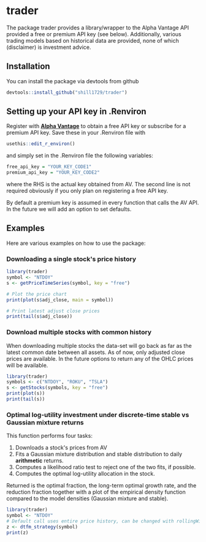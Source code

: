 
# trader

<!-- badges: start -->
<!-- badges: end -->

The package trader provides a library/wrapper to the Alpha Vantage API provided a free or premium API key (see below). Additionally, various trading models based on historical data are provided, none of which (disclaimer) is investment advice.

## Installation

You can install the package via devtools from github

``` r
devtools::install_github("shill1729/trader")
```


## Setting up your API key in .Renviron
Register with **[Alpha Vantage](https://www.alphavantage.co/support/#api-key)** to obtain a free API key or subscribe for a premium API key. Save these in your .Renviron file with
```r
usethis::edit_r_environ()
```
and simply set in the .Renviron file the following variables:
```r
free_api_key = "YOUR_KEY_CODE1"
premium_api_key = "YOUR_KEY_CODE2"
```
where the RHS is the actual key obtained from AV. The second line is not required obviously if you only plan on registering a free API key.

By default a premium key is assumed in every function that calls the AV API. In the future we will add an option to set defaults.

## Examples
Here are various examples on how to use the package:
### Downloading a single stock's price history
```r
library(trader)
symbol <- "NTDOY"
s <- getPriceTimeSeries(symbol, key = "free")

# Plot the price chart
print(plot(s$adj_close, main = symbol))

# Print latest adjust close prices
print(tail(s$adj_close))
```
### Download multiple stocks with common history
When downloading multiple stocks the data-set will go back as far
as the latest common date between all assets. As of now, only adjusted
close prices are available. In the future options to return any of the OHLC prices will be available.

```r
library(trader)
symbols <- c("NTDOY", "ROKU", "TSLA")
s <- getStocks(symbols, key = "free")
print(plot(s))
print(tail(s))
```

### Optimal log-utility investment under discrete-time stable vs Gaussian mixture returns
This function performs four tasks:
1. Downloads a stock's prices from AV
2. Fits a Gaussian mixture distribution and stable distribution to
daily **arithmetic** returns.
3. Computes a likelihood ratio test to reject one of the two fits, if possible.
4. Computes the optimal log-utility allocation in the stock.

Returned is the optimal fraction, the long-term optimal growth rate, and the reduction fraction together with a plot of the empirical density function compared to the model densities (Gaussian mixture and stable).
```r
library(trader)
symbol <- "NTDOY"
# Default call uses entire price history, can be changed with rollingWindow
z <- dtfm_strategy(symbol)
print(z)
```

